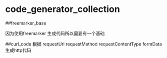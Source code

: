 # code_generator_collection

##freemarker_base

因为使用freemarker 生成代码所以需要有一个基础


##curl_code
根据
requestUrl
requestMethod
requestContentType
formData
生成http代码




